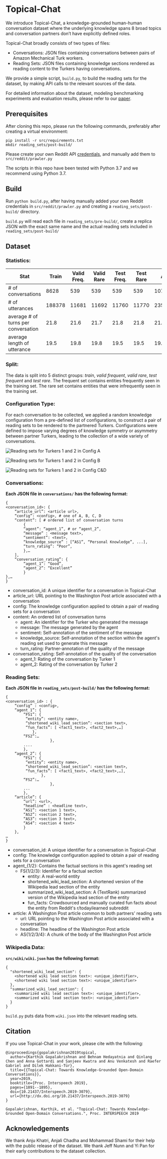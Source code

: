 # Topical-Chat
We introduce Topical-Chat, a knowledge-grounded
human-human conversation dataset where the underlying
knowledge spans 8 broad topics and conversation
partners don’t have explicitly defined roles.

Topical-Chat broadly consists of two types of files:

- Conversations: JSON files containing conversations between pairs of
Amazon Mechanical Turk workers.
- Reading Sets: JSON files containing knowledge sections rendered as
reading content to the Turkers having conversations.

We provide a simple script, `build.py`, to build the
reading sets for the dataset, by making API calls
to the relevant sources of the data.

For detailed information about the dataset, modeling
benchmarking experiments and evaluation results,
please refer to our [paper](https://arxiv.org/abs/2308.11995).

## Prerequisites

After cloning this repo, please run the following commands,
preferably after creating a virtual environment:

```
pip install -r src/requirements.txt
mkdir reading_sets/post-build/
```

Please create your own Reddit API
[credentials](https://www.reddit.com/wiki/api),
and manually add them to `src/reddit/prawler.py`

The scripts in this repo have been tested with Python 3.7
and we recommend using Python 3.7.

## Build

Run `python build.py`, after having manually added your
own Reddit credentials in `src/reddit/prawler.py` and creating a `reading_sets/post-build/` directory.

`build.py` will read each file in `reading_sets/pre-build/`,
create a replica JSON with the exact same name and the actual reading
sets included in `reading_sets/post-build/`

## Dataset

### Statistics:
|       Stat            | Train | Valid Freq. | Valid Rare | Test Freq. | Test Rare | All |
| ----                  | ----  |    ----     |    ----    |   ----     |   ----    |  ----   |
|# of conversations    | 8628  |    539      |    539     |   539      |   539     |  10784  |
|# of utterances       | 188378 |   11681    |    11692   |   11760    |   11770   |  235281 |
|average # of turns per conversation  | 21.8 |    21.6    |   21.7     |   21.8    |   21.8  |  21.8   |
|average length of utterance    | 19.5  |    19.8      |    19.8     |   19.5      |   19.5     |  19.6   |

### Split:
The data is split into 5 distinct groups: *train*, *valid frequent*,
*valid rare*, *test frequent* and *test rare*. The frequent set
contains entities frequently seen in the training set. The rare set
contains entities that were infrequently seen in the training set.

### Configuration Type:
For each conversation to be collected, we applied a random
knowledge configuration from a pre-defined list of configurations,
to construct a pair of reading sets to be rendered to the partnered
Turkers. Configurations were defined to impose varying degrees of
knowledge symmetry or asymmetry between partner Turkers, leading to
the collection of a wide variety of conversations.

![Reading sets for Turkers 1 and 2 in Config A](images/configA.png)

![Reading sets for Turkers 1 and 2 in Config B](images/configB.png)

![Reading sets for Turkers 1 and 2 in Config C&D](images/configCD.png)


### Conversations:

**Each JSON file in `conversations/` has the following
format:**
```
{
<conversation_id>: {
	“article_url”: <article url>,
	“config”: <config>, # one of A, B, C, D
	“content”: [ # ordered list of conversation turns
		{ 
		“agent”: “agent_1”, # or “agent_2”,
		“message” : <message text>,
		“sentiment”: <text>,
		“knowledge_source” : [“AS1”, “Personal Knowledge”, ...],
		“turn_rating”: “Poor”,
		},…
	],
	“conversation_rating”: {
		“agent_1”: “Good”,
		“agent_2”: “Excellent”
		}
},…
}
```
- conversation_id: A unique identifier for a conversation in Topical-Chat
- article_url: URL pointing to the Washington Post article associated
with a conversation
- config: The knowledge configuration applied to obtain a pair of
reading sets for a conversation
- content: An ordered list of conversation turns
	- agent: An identifier for the Turker who generated the message
	- message: The message generated by the agent
	- sentiment: Self-annotation of the sentiment of the message
	- knowledge_source: Self-annotation of the section within
	the agent's reading set used to generate this message
	- turn_rating: Partner-annotation of the quality of the message
- conversation_rating: Self-annotation of the quality of the conversation
	- agent_1: Rating of the conversation by Turker 1
	- agent_2: Rating of the conversation by Turker 2

### Reading Sets:

**Each JSON file in `reading_sets/post-build/` has the
following format:**
```
{
<conversation_id> : {
	“config” : <config>,
    “agent_1”: {
	    “FS1”: {
		 “entity”: <entity name>,
		 “shortened_wiki_lead_section”: <section text>,
		 “fun_facts”: [ <fact1_text>, <fact2_text>,…]
		    },
	    “FS2”:…
                    },
        ....
        },
    “agent_2”: {
	    “FS1”: {
		 “entity”: <entity name>,
		 “shortened_wiki_lead_section”: <section text>,
		 “fun_facts”: [ <fact1_text>, <fact2_text>,…],
	            },
	    “FS2”:…
                    },
        ...
        },
    “article”: {
		“url”: <url>,
		“headline” : <headline text>,
		“AS1”: <section 1 text>,
		“AS2”: <section 2 text>,
		“AS3”: <section 3 text>,
		“AS4”: <section 4 text>
	    }
	},
…
}
```
- conversation_id: A unique identifier for a conversation in
Topical-Chat
- config: The knowledge configuration applied to obtain a pair of
reading sets for a conversation
- agent_{1/2}: Contains the factual sections in this agent's reading set
	- FS{1/2/3}: Identifier for a factual section
		- entity: A real-world entity
		- shortened_wiki_lead_section: A shortened version of the
		Wikipedia lead section of the entity
		- summarized_wiki_lead_section: A (TextRank) summarized version
		of the Wikipedia lead section of the entity
		- fun_facts: Crowdsourced and manually curated fun facts about
		the entity from Reddit's r/todayilearned subreddit
- article: A Washington Post article common to both partners'
reading sets
    - url: URL pointing to the Washington Post article associated
with a conversation
    - headline: The headline of the Washington Post article
	- AS{1/2/3/4}: A chunk of the body of the Washington Post article

### Wikipedia Data:
**`src/wiki/wiki.json` has the following format:**

```
{
  "shortened_wiki_lead_section": {
    <shortened wiki lead section text>: <unique_identifier>,
    <shortened wiki lead section text>: <unique_identifier>
  },
  "summarized_wiki_lead_section": {
    <summarized wiki lead section text>: <unique_identifier>,
    <summarized wiki lead section text>: <unique_identifier>
  }
}
```

`build.py` puts data from `wiki.json` into the relevant reading
sets.

## Citation
If you use Topical-Chat in your work, please cite with the following:
```
@inproceedings{gopalakrishnan2019topical,
  author={Karthik Gopalakrishnan and Behnam Hedayatnia and Qinlang Chen and Anna Gottardi and Sanjeev Kwatra and Anu Venkatesh and Raefer Gabriel and Dilek Hakkani-Tür},
  title={{Topical-Chat: Towards Knowledge-Grounded Open-Domain Conversations}},
  year=2019,
  booktitle={Proc. Interspeech 2019},
  pages={1891--1895},
  doi={10.21437/Interspeech.2019-3079},
  url={http://dx.doi.org/10.21437/Interspeech.2019-3079}
}
```

```
Gopalakrishnan, Karthik, et al. "Topical-Chat: Towards Knowledge-Grounded Open-Domain Conversations.", Proc. INTERSPEECH 2019
```

## Acknowledgements
We thank Anju Khatri, Anjali Chadha and
Mohammad Shami for their help with the public release of
the dataset. We thank Jeff Nunn and Yi Pan for their
early contributions to the dataset collection.
